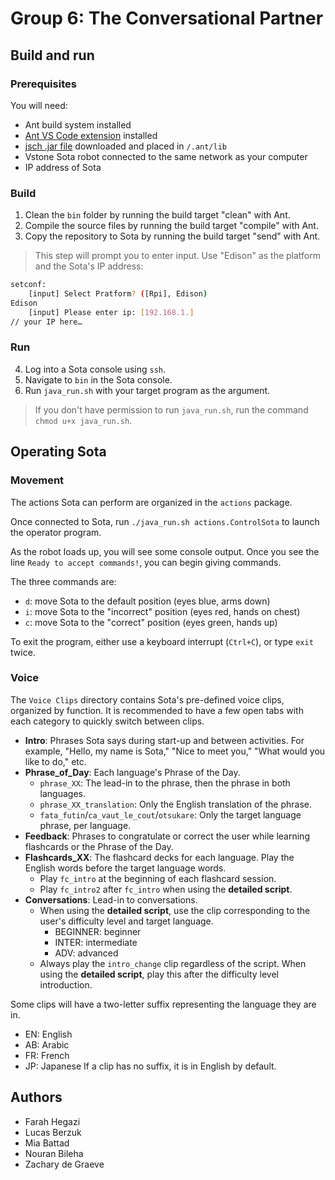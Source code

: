 # Group 6: The Conversational Partner

## Build and run

### Prerequisites

You will need:
- Ant build system installed
- [Ant VS Code extension](https://marketplace.visualstudio.com/items?itemName=nickheap.vscode-ant) installed
- [jsch .jar file](https://mvnrepository.com/artifact/com.jcraft/jsch) downloaded and placed in `/.ant/lib`
- Vstone Sota robot connected to the same network as your computer
- IP address of Sota

### Build

1. Clean the `bin` folder by running the build target "clean" with Ant.
2. Compile the source files by running the build target "compile" with Ant.
3. Copy the repository to Sota by running the build target "send" with Ant.
> This step will prompt you to enter input. Use "Edison" as the platform and the Sota's IP address:
```sh
setconf:
    [input] Select Pratform? ([Rpi], Edison)
Edison
    [input] Please enter ip: [192.168.1.]
// your IP here…
```

### Run

4. Log into a Sota console using `ssh`.
5. Navigate to `bin` in the Sota console.
6. Run `java_run.sh` with your target program as the argument.
> If you don't have permission to run `java_run.sh`, run the command `chmod u+x java_run.sh`.

## Operating Sota
### Movement
The actions Sota can perform are organized in the `actions` package.

Once connected to Sota, run `./java_run.sh actions.ControlSota` to launch the operator program.

As the robot loads up, you will see some console output. Once you see the line `Ready to accept commands!`, you can begin giving commands.

The three commands are:
- `d`: move Sota to the default position (eyes blue, arms down)
- `i`: move Sota to the "incorrect" position (eyes red, hands on chest)
- `c`: move Sota to the "correct" position (eyes green, hands up)

To exit the program, either use a keyboard interrupt (`Ctrl+C`), or type `exit` twice.

### Voice
The `Voice Clips` directory contains Sota's pre-defined voice clips, organized by function. It is recommended to have a few open tabs with each category to quickly switch between clips.

- **Intro**: Phrases Sota says during start-up and between activities. For example, "Hello, my name is Sota," "Nice to meet you," "What would you like to do," etc.
- **Phrase_of_Day**: Each language's Phrase of the Day.
    - `phrase_XX`: The lead-in to the phrase, then the phrase in both languages.
    - `phrase_XX_translation`: Only the English translation of the phrase.
    - `fata_futin`/`ca_vaut_le_cout`/`otsukare`: Only the target language phrase, per language.
- **Feedback**: Phrases to congratulate or correct the user while learning flashcards or the Phrase of the Day.
- **Flashcards_XX**: The flashcard decks for each language. Play the English words before the target language words.
    - Play `fc_intro` at the beginning of each flashcard session.
    - Play `fc_intro2` after `fc_intro` when using the **detailed script**.
- **Conversations**: Lead-in to conversations.
    - When using the **detailed script**, use the clip corresponding to the user's difficulty level and target language.
        - BEGINNER: beginner
        - INTER: intermediate
        - ADV: advanced
    - Always play the `intro_change` clip regardless of the script. When using the **detailed script**, play this after the difficulty level introduction.

Some clips will have a two-letter suffix representing the language they are in.
- EN: English
- AB: Arabic
- FR: French
- JP: Japanese
If a clip has no suffix, it is in English by default.

## Authors
- Farah Hegazi
- Lucas Berzuk
- Mia Battad
- Nouran Bileha
- Zachary de Graeve